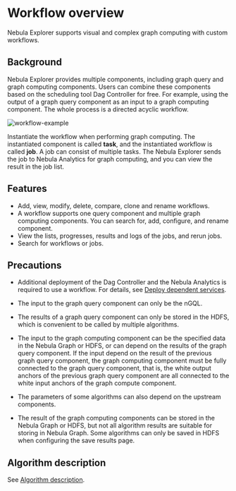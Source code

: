 # Workflow overview

Nebula Explorer supports visual and complex graph computing with custom workflows.

## Background

Nebula Explorer provides multiple components, including graph query and graph computing components. Users can combine these components based on the scheduling tool Dag Controller for free. For example, using the output of a graph query component as an input to a graph computing component. The whole process is a directed acyclic workflow.

![workflow-example](https://docs-cdn.nebula-graph.com.cn/figures/ex-workflow-example-220621.png)

Instantiate the workflow when performing graph computing. The instantiated component is called **task**, and the instantiated workflow is called **job**. A job can consist of multiple tasks. The Nebula Explorer sends the job to Nebula Analytics for graph computing, and you can view the result in the job list.

## Features

- Add, view, modify, delete, compare, clone and rename workflows.
- A workflow supports one query component and multiple graph computing components. You can search for, add, configure, and rename component.
- View the lists, progresses, results and logs of the jobs, and rerun jobs.
- Search for workflows or jobs.

## Precautions

- Additional deployment of the Dag Controller and the Nebula Analytics is required to use a workflow. For details, see [Deploy dependent services](0.deploy-controller-analytics.md).

- The input to the graph query component can only be the nGQL.

- The results of a graph query component can only be stored in the HDFS, which is convenient to be called by multiple algorithms.

- The input to the graph computing component can be the specified data in the Nebula Graph or HDFS, or can depend on the results of the graph query component.
  If the input depend on the result of the previous graph query component, the graph computing component must be fully connected to the graph query component, that is, the white output anchors of the previous graph query component are all connected to the white input anchors of the graph compute component.

- The parameters of some algorithms can also depend on the upstream components.

- The result of the graph computing components can be stored in the Nebula Graph or HDFS, but not all algorithm results are suitable for storing in Nebula Graph. Some algorithms can only be saved in HDFS when configuring the save results page.

## Algorithm description

See [Algorithm description](../../graph-computing/algorithm-description.md).
